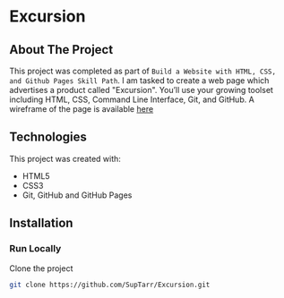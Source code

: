 # Excursion

## About The Project

This project was completed as part of `Build a Website with HTML, CSS, and Github Pages Skill Path`. I am tasked to create a web page which advertises a product called "Excursion". You’ll use your growing toolset including HTML, CSS, Command Line Interface, Git, and GitHub. A wireframe of the page is available [here](https://content.codecademy.com/programs/freelance-one/excursion/mocks/excursion_redline.png)

## Technologies

This project was created with:

- HTML5
- CSS3
- Git, GitHub and GitHub Pages

## Installation
### Run Locally

Clone the project

```sh
git clone https://github.com/SupTarr/Excursion.git
```
